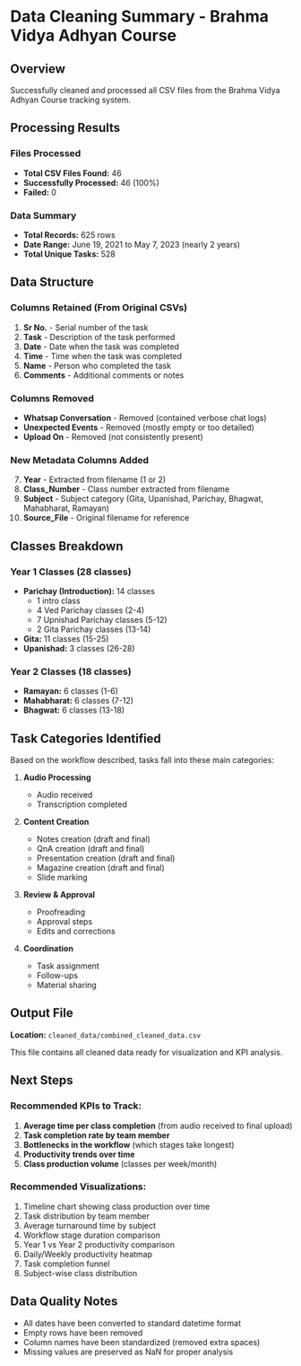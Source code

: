 # Data Cleaning Summary - Brahma Vidya Adhyan Course

## Overview

Successfully cleaned and processed all CSV files from the Brahma Vidya Adhyan Course tracking system.

## Processing Results

### Files Processed

- **Total CSV Files Found:** 46
- **Successfully Processed:** 46 (100%)
- **Failed:** 0

### Data Summary

- **Total Records:** 625 rows
- **Date Range:** June 19, 2021 to May 7, 2023 (nearly 2 years)
- **Total Unique Tasks:** 528

## Data Structure

### Columns Retained (From Original CSVs)

1. **Sr No.** - Serial number of the task
2. **Task** - Description of the task performed
3. **Date** - Date when the task was completed
4. **Time** - Time when the task was completed
5. **Name** - Person who completed the task
6. **Comments** - Additional comments or notes

### Columns Removed

- **Whatsap Conversation** - Removed (contained verbose chat logs)
- **Unexpected Events** - Removed (mostly empty or too detailed)
- **Upload On** - Removed (not consistently present)

### New Metadata Columns Added

7. **Year** - Extracted from filename (1 or 2)
8. **Class_Number** - Class number extracted from filename
9. **Subject** - Subject category (Gita, Upanishad, Parichay, Bhagwat, Mahabharat, Ramayan)
10. **Source_File** - Original filename for reference

## Classes Breakdown

### Year 1 Classes (28 classes)

- **Parichay (Introduction):** 14 classes
  - 1 intro class
  - 4 Ved Parichay classes (2-4)
  - 7 Upnishad Parichay classes (5-12)
  - 2 Gita Parichay classes (13-14)
- **Gita:** 11 classes (15-25)
- **Upanishad:** 3 classes (26-28)

### Year 2 Classes (18 classes)

- **Ramayan:** 6 classes (1-6)
- **Mahabharat:** 6 classes (7-12)
- **Bhagwat:** 6 classes (13-18)

## Task Categories Identified

Based on the workflow described, tasks fall into these main categories:

1. **Audio Processing**
   - Audio received
   - Transcription completed
2. **Content Creation**
   - Notes creation (draft and final)
   - QnA creation (draft and final)
   - Presentation creation (draft and final)
   - Magazine creation (draft and final)
   - Slide marking
3. **Review & Approval**

   - Proofreading
   - Approval steps
   - Edits and corrections

4. **Coordination**
   - Task assignment
   - Follow-ups
   - Material sharing

## Output File

**Location:** `cleaned_data/combined_cleaned_data.csv`

This file contains all cleaned data ready for visualization and KPI analysis.

## Next Steps

### Recommended KPIs to Track:

1. **Average time per class completion** (from audio received to final upload)
2. **Task completion rate by team member**
3. **Bottlenecks in the workflow** (which stages take longest)
4. **Productivity trends over time**
5. **Class production volume** (classes per week/month)

### Recommended Visualizations:

1. Timeline chart showing class production over time
2. Task distribution by team member
3. Average turnaround time by subject
4. Workflow stage duration comparison
5. Year 1 vs Year 2 productivity comparison
6. Daily/Weekly productivity heatmap
7. Task completion funnel
8. Subject-wise class distribution

## Data Quality Notes

- All dates have been converted to standard datetime format
- Empty rows have been removed
- Column names have been standardized (removed extra spaces)
- Missing values are preserved as NaN for proper analysis
